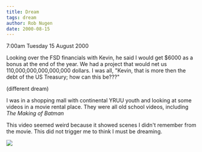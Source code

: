 ```yaml
---
title: Dream
tags: dream
author: Rob Nugen
date: 2000-08-15
---
```



<p class=date>7:00am Tuesday 15 August 2000

<p class=dream>Looking over the FSD financials with Kevin, he said I would
get $6000 as a bonus at the end of the year.   We had a project that would
net us 110,000,000,000,000,000 dollars.  I was all, "Kevin, that is more
then the debt of the US Treasury; how can this be???"

<p class=note>(different dream)

<p class=dream>I was in a shopping mall with continental YRUU youth and
looking at some videos in a movie rental place.  They were all old school
videos, including <em>The Making of Batman</em>

<p class=dream>This video seemed weird because it showed scenes I didn't
remember from the movie.  This did not trigger me to think I must be
dreaming.

<p><img src="/images/rob/wL-ROB.gif">

